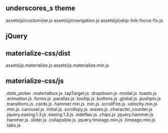 ## underscores_s theme
assets\js\customizer.js
assets\js\navigation.js
assets\js\skip-link-focus-fix.js

## jQuery
<!--Import jQuery before materialize.js-->

## materialize-css/dist
assets\js\.materialize.js
assets\js\.materialize.min.js


## materialize-css/js
.date_picker
.materialbox.js
.tapTarget.js
.dropdown.js
.modal.js
.toasts.js
.animation.js
.forms.js
.parallax.js
.tooltip.js
.buttons.js
.global.js
.pushpin.js
.transitions.js
.cards.js
.hammer.min.js
.min.js
.scrollFire.js
.velocity.min.js
.min.js
.carousel.js
.initial.js
.scrollspy.js
.waves.js
.character_counter.js
.jquery.easing.1.3.js
.easing.1.3.js
.sideNav.js
.chips.js
.jquery.hammer.js
.hammer.js
.slider.js
.collapsible.js
.jquery.timeago.min.js
.timeago.min.js
.tabs.js
